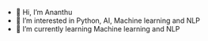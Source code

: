 - 👋 Hi, I’m Ananthu
- 👀 I’m interested in Python, AI, Machine learning and NLP
- 🌱 I’m currently learning Machine learning and NLP


<!---
ksananthu/ksananthu is a ✨ special ✨ repository because its `README.md` (this file) appears on your GitHub profile.
You can click the Preview link to take a look at your changes.
--->
